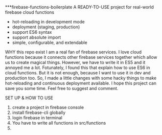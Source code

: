 ***firebase-functions-boilerplate
A READY-TO-USE project for real-world firebase cloud functions
- hot-reloading in development mode
- deployment (staging, production)
- support ES6 syntax
- support absolute import
- simple, configurable, and extendable

WHY this repo exist
I am a real fan of firebase services. I love cloud functions because it connects other firebase services together which allow us 
to create magical things. However, we have to write it in ES5 and it annoyed me a lot. Fotunately, I found this that explain
how to use ES6 in cloud functions. But it is not enough, because I want to use it in dev and production too. So, I made a little changes with
some hacky things to make hot-reloading and continuous deployment available. I hope this project can save you some time. Feel free to suggest and comment.

SET UP & HOW TO USE
1. create a project in firebase console
2. install firebase-cli globally
3. login firebase in terminal
2. You have to write all functions in src/functions
2. 
